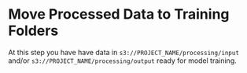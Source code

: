 # Move Processed Data to Training Folders

At this step you have have data in `s3://PROJECT_NAME/processing/input` and/or `s3://PROJECT_NAME/processing/output` ready for model training.
